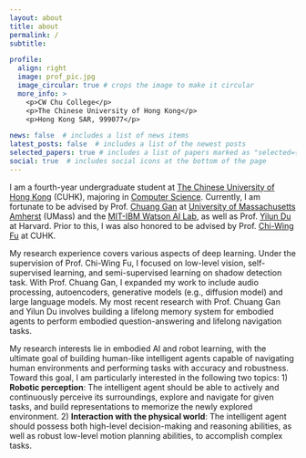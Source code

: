 ```yaml
---
layout: about
title: about
permalink: /
subtitle: 

profile:
  align: right
  image: prof_pic.jpg
  image_circular: true # crops the image to make it circular
  more_info: >
    <p>CW Chu College</p>
    <p>The Chinese University of Hong Kong</p>
    <p>Hong Kong SAR, 999077</p>

news: false  # includes a list of news items
latest_posts: false  # includes a list of the newest posts
selected_papers: true # includes a list of papers marked as "selected={true}"
social: true  # includes social icons at the bottom of the page
---
```


I am a fourth-year undergraduate student at [The Chinese University of Hong Kong](https://www.cuhk.edu.hk/english/index.html) (CUHK), majoring in [Computer Science](https://www.cse.cuhk.edu.hk/). 
Currently, I am fortunate to be advised by Prof. [Chuang Gan](https://people.csail.mit.edu/ganchuang/) at [University of Massachusetts Amherst](https://www.umass.edu/) (UMass) and the [MIT-IBM Watson AI Lab](https://mitibmwatsonailab.mit.edu/), as well as Prof. [Yilun Du](https://yilundu.github.io/) at Harvard. 
Prior to this, I was also honored to be advised by Prof. [Chi-Wing Fu](https://www.cse.cuhk.edu.hk/~cwfu/) at CUHK. 

My research experience covers various aspects of deep learning. Under the supervision of Prof. Chi-Wing Fu, I focused on low-level vision, self-supervised learning, and semi-supervised learning on shadow detection task.  With Prof. Chuang Gan, I expanded my work to include audio processing, autoencoders, generative models (e.g., diffusion model) and large language models. My most recent research with Prof. Chuang Gan and Yilun Du involves building a lifelong memory system for embodied agents to perform embodied question-answering and lifelong navigation tasks. 

My research interests lie in embodied AI and robot learning, with the ultimate goal of building human-like intelligent agents capable of navigating human environments and performing tasks with accuracy and robustness. Toward this goal, I am particularly interested in the following two topics: 1)	**Robotic perception**: The intelligent agent should be able to actively and continuously perceive its surroundings, explore and navigate for given tasks, and build representations to memorize the newly explored environment. 2)	**Interaction with the physical world**: The intelligent agent should possess both high-level decision-making and reasoning abilities, as well as robust low-level motion planning abilities, to accomplish complex tasks. 